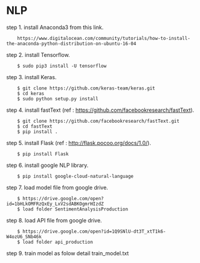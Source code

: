 # NLP
step 1. install Anaconda3 from this link.

        https://www.digitalocean.com/community/tutorials/how-to-install-the-anaconda-python-distribution-on-ubuntu-16-04 
        
step 2. install Tensorflow.

        $ sudo pip3 install -U tensorflow 
        
step 3. install Keras.

        $ git clone https://github.com/keras-team/keras.git
        $ cd keras
        $ sudo python setup.py install
        
step 4. install fastText (ref : https://github.com/facebookresearch/fastText).

        $ git clone https://github.com/facebookresearch/fastText.git
        $ cd fastText
        $ pip install .

step 5. install Flask (ref : http://flask.pocoo.org/docs/1.0/).

        $ pip install Flask

step 6. install google NLP library.

        $ pip install google-cloud-natural-language

step 7. load model file from google drive.

        $ https://drive.google.com/open?id=1bHLkOMFRzQxEy_LxV2sdABKOgmrHIzdZ 
        $ load folder SentimentAnalysisProduction

step 8. load API file from google drive.

        $ https://drive.google.com/open?id=1Q9SNlU-dt3T_xtT1k6-W4ozU6_SNb46k
        $ load folder api_production      

step 9. train model as folow detail train_model.txt


        
